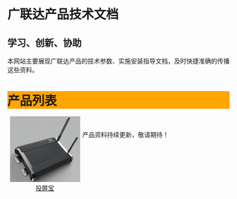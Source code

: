 # 广联达产品技术文档
## 学习、创新、协助

本网站主要展现广联达产品的技术参数、实施安装指导文档，及时快捷准确的传播这些资料。

<div id="header" style="background-color:#FFA500;">
<h1 style="margin-bottom:0;">产品列表</h1></div>
<br>
<div id="menu" style="height:200px;width:170px;float:left;">
    <center>
        <img src=img/投屏宝.png alt="some_text"><br>
        <a href="投屏宝规格说明书"> 投屏宝</a>
    </center>
</div>
</div>

<br/>

产品资料持续更新，敬请期待！
